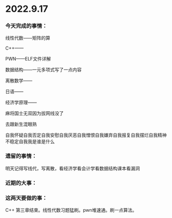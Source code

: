 # 2022.9.17

### 今天完成的事情：

线性代数——矩阵的算

C++——

PWN——ELF文件详解

数据结构——一元多项式写了一点内容

离散数学——

日语——

经济学原理——

麻将国士无双因为拔网线没了

去跟新生混眼熟

自我怀疑自我否定自我安慰自我厌恶自我憎恨自我嫌弃自我报复自我摆烂自我精神不稳定自我我是谁是什么

### 遗留的事情：

明天记得写线代，写离散，看经济学看会计学看数据结构课本看漏洞

### 近期的大事：

### 这两天要做的事：

C++ 第三章结束。线性代数习题猛刷。pwn堆速通。刷一点算法。

